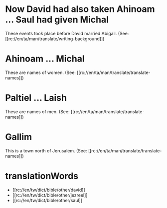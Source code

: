 # Now David had also taken Ahinoam ... Saul had given Michal

These events took place before David married Abigail. (See: [[rc://en/ta/man/translate/writing-background]])

# Ahinoam ... Michal

These are names of women. (See: [[rc://en/ta/man/translate/translate-names]])

# Paltiel ... Laish

These are names of men. (See: [[rc://en/ta/man/translate/translate-names]])

# Gallim

This is a town north of Jerusalem. (See: [[rc://en/ta/man/translate/translate-names]])

# translationWords

* [[rc://en/tw/dict/bible/other/david]]
* [[rc://en/tw/dict/bible/other/jezreel]]
* [[rc://en/tw/dict/bible/other/saul]]